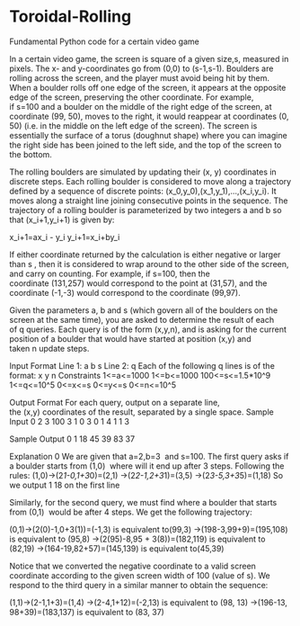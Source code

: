 # Toroidal-Rolling
Fundamental Python code for a certain video game

In a certain video game, the screen is square of a given size,s, measured in pixels. The x- and y-coordinates go from (0,0) to (s-1,s-1). Boulders are rolling across the screen, and the player must avoid being hit by them. When a boulder rolls off one edge of the screen, it appears at the opposite edge of the screen, preserving the other coordinate. For example, if s=100 and a boulder on the middle of the right edge of the screen, at coordinate (99, 50), moves to the right, it would reappear at coordinates (0, 50) (i.e. in the middle on the left edge of the screen). The screen is essentially the surface of a torus (doughnut shape) where you can imagine the right side has been joined to the left side, and the top of the screen to the bottom.

The rolling boulders are simulated by updating their (x, y) coordinates in discrete steps. Each rolling boulder is considered to move along a trajectory defined by a sequence of discrete points: (x_0,y_0),(x_1,y_1),...,(x_i,y_i). It moves along a straight line joining consecutive points in the sequence. The trajectory of a rolling boulder is parameterized by two integers a and b so that (x_i+1,y_i+1) is given by:

x_i+1=ax_i - y_i
y_i+1=x_i+by_i

If either coordinate returned by the calculation is either negative or larger than s
, then it is considered to wrap around to the other side of the screen, and carry on counting. For example, if s=100, then the coordinate (131,257) would correspond to the point at (31,57), and the coordinate (-1,-3) would correspond to the coordinate (99,97).

Given the parameters a, b and s (which govern all of the boulders on the screen at the same time), you are asked to determine the result of each of q queries. Each query is of the form (x,y,n), and is asking for the current position of a boulder that would have started at position (x,y) and taken n update steps.

Input Format
Line 1: a b s
Line 2: q
Each of the following q lines is of the format:
x y n
Constraints
1<=a<=1000
1<=b<=1000
100<=s<=1.5*10^9
1<=q<=10^5
0<=x<=s
0<=y<=s
0<=n<=10^5

Output Format
For each query, output on a separate line, the (x,y) coordinates of the result, separated by a single space.
Sample Input 0
2 3 100
3
1 0 3
0 1 4
1 1 3


Sample Output 0
1 18
45 39
83 37

Explanation 0
We are given that a=2,b=3  and s=100.
The first query asks if a boulder starts from (1,0)
 where will it end up after 3 steps. Following the rules:
(1,0)->(2*1-0,1+3*0)=(2,1)
->(2*2-1,2+3*1)=(3,5)
->(2*3-5,3+3*5)=(1,18)
So we output 1 18 on the first line

Similarly, for the second query, we must find where a boulder that starts from (0,1)
 would be after 4 steps. We get the following trajectory:

(0,1)->(2(0)-1,0+3(1))=(-1,3) is equivalent to(99,3)
->(198-3,99+9)=(195,108) is equivalent to (95,8)
->(2(95)-8,95 + 3(8))=(182,119) is equivalent to (82,19)
->(164-19,82+57)=(145,139) is equivalent to(45,39)


Notice that we converted the negative coordinate to a valid screen coordinate according to the given screen width of 100 (value of s).
We respond to the third query in a similar manner to obtain the sequence:

(1,1)->(2-1,1+3)=(1,4)
->(2-4,1+12)=(-2,13) is equivalent to (98, 13)
->(196-13, 98+39)=(183,137) is equivalent to (83, 37)


